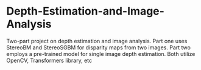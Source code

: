 # Depth-Estimation-and-Image-Analysis
Two-part project on depth estimation and image analysis. Part one uses StereoBM and StereoSGBM for disparity maps from two images. Part two employs a pre-trained model for single image depth estimation. Both utilize OpenCV, Transformers library, etc

